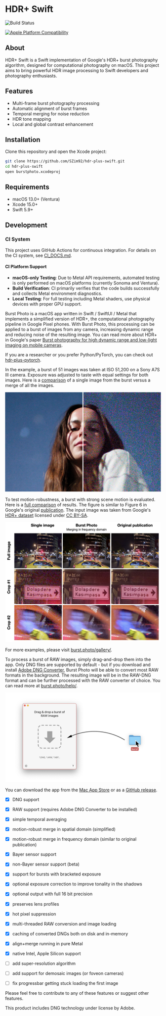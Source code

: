 # HDR+ Swift

![Build Status](https://github.com/SZim92/hdr-plus-swift/actions/workflows/main.yml/badge.svg)

[![Apple Platform Compatibility](https://github.com/SZim92/hdr-plus-swift/actions/workflows/cross-platform.yml/badge.svg)](https://github.com/SZim92/hdr-plus-swift/actions/workflows/cross-platform.yml)

## About
HDR+ Swift is a Swift implementation of Google's HDR+ burst photography algorithm, designed for computational photography on macOS. This project aims to bring powerful HDR image processing to Swift developers and photography enthusiasts.

## Features
- Multi-frame burst photography processing
- Automatic alignment of burst frames
- Temporal merging for noise reduction
- HDR tone mapping
- Local and global contrast enhancement

## Installation
Clone this repository and open the Xcode project:

```bash
git clone https://github.com/SZim92/hdr-plus-swift.git
cd hdr-plus-swift
open burstphoto.xcodeproj
```

## Requirements
- macOS 13.0+ (Ventura)
- Xcode 15.0+
- Swift 5.9+

## Development

### CI System
This project uses GitHub Actions for continuous integration. For details on the CI system, see [CI_DOCS.md](CI_DOCS.md).

#### CI Platform Support
- **macOS-only Testing**: Due to Metal API requirements, automated testing is only performed on macOS platforms (currently Sonoma and Ventura).
- **Build Verification**: CI primarily verifies that the code builds successfully and collects Metal environment diagnostics.
- **Local Testing**: For full testing including Metal shaders, use physical devices with proper GPU support.

Burst Photo is a macOS app written in Swift / SwiftUI / Metal that implements a simplified version of HDR+, the computational photography pipeline in Google Pixel phones. With Burst Photo, this processing can be applied to a burst of images from any camera, increasing dynamic range and reducing noise of the resulting image. You can read more about HDR+ in Google's paper [Burst photography for high dynamic range and low-light imaging on mobile cameras](http://static.googleusercontent.com/media/www.hdrplusdata.org/en//hdrplus.pdf).

If you are a researcher or you prefer Python/PyTorch, you can check out [hdr-plus-pytorch](https://github.com/martin-marek/hdr-plus-pytorch).


In the example, a burst of 51 images was taken at ISO 51,200 on a Sony A7S III camera. Exposure was adjusted to taste with equal settings for both images. Here is a [comparison](docs/assets/images/gallery/monika_stars.jpg) of a single image from the burst versus a merge of all the images.

![](docs/assets/images/home/monika_stars.jpg)

To test motion-robustness, a burst with strong scene motion is evaluated. Here is a [full comparison](docs/assets/images/gallery/robustness_comparison.jpg) of results. The figure is similar to Figure 6 in Google's original [publication](http://static.googleusercontent.com/media/www.hdrplusdata.org/en//hdrplus.pdf). The input image was taken from Google's [HDR+ dataset](https://hdrplusdata.org/dataset.html) licensed under [CC BY-SA](https://creativecommons.org/licenses/by-sa/4.0/).

![](docs/assets/images/tech/robustness_comparison.jpg)

For more examples, please visit [burst.photo/gallery/](https://burst.photo/gallery/).


To process a burst of RAW images, simply drag-and-drop them into the app. Only DNG files are supported by default - but if you download and install [Adobe DNG Converter](https://helpx.adobe.com/camera-raw/using/adobe-dng-converter.html), Burst Photo will be able to convert most RAW formats in the background. The resulting image will be in the RAW-DNG format and can be further processed with the RAW converter of choice. You can read more at [burst.photo/help/](https://burst.photo/help/).

![](docs/assets/images/help/drag-and-drop.jpg)


You can download the app from the [Mac App Store](https://burst.photo/download/) or as a [GitHub release](https://github.com/martin-marek/hdr-plus-swift/releases).

- [x] DNG support
- [x] RAW support (requires Adobe DNG Converter to be installed)
- [x] simple temporal averaging
- [x] motion-robust merge in spatial domain (simplified)
- [x] motion-robust merge in frequency domain (similar to original publication)
- [x] Bayer sensor support
- [x] non-Bayer sensor support (beta)
- [x] support for bursts with bracketed exposure
- [x] optional exposure correction to improve tonality in the shadows
- [x] optional output with full 16 bit precision
- [x] preserves lens profiles
- [x] hot pixel suppression
- [x] multi-threaded RAW conversion and image loading
- [x] caching of converted DNGs both on disk and in-memory
- [x] align+merge running in pure Metal
- [x] native Intel, Apple Silicon support

- [ ] add super-resolution algorithm
- [ ] add support for demosaic images (or foveon cameras)
- [ ] fix progressbar getting stuck loading the first image

Please feel free to contribute to any of these features or suggest other features.


This product includes DNG technology under license by Adobe.
